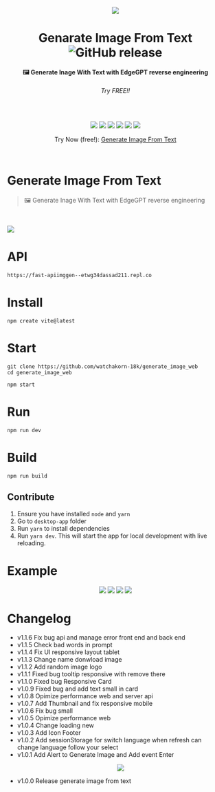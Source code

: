 <div align="center">
<p align="center"><img src="https://cdn.discordapp.com/attachments/585069498986397707/1111517852009238628/image.png"></p>
<h1 align="center">Genarate Image From Text <img alt="GitHub release" src="https://img.shields.io/badge/release-v1.1.4-blue"> </h1>



<strong align="center">🖼️ Generate Inage With Text with EdgeGPT reverse engineering</strong>
<h6>Try FREE!!</h6>
<br>
<p align="center"><a href="https://github.com/watchakorn-18k/generate_image_web/actions"><img src="https://img.shields.io/badge/github%20actions-%232671E5.svg?style=for-the-badge&logo=githubactions&logoColor=white"></a> <a href="#Install"><img src="https://img.shields.io/badge/vite-%23646CFF.svg?style=for-the-badge&logo=vite&logoColor=white"></a> <a href="https://fast-apiimggen--etwg34dassad211.repl.co"><img src="https://img.shields.io/badge/Replit-DD1200?style=for-the-badge&logo=Replit&logoColor=white"></a> <a href="https://fast-apiimggen--etwg34dassad211.repl.co/docs"><img src="https://img.shields.io/badge/FastAPI-005571?style=for-the-badge&logo=fastapi"></a> <a href="https://fast-apiimggen--etwg34dassad211.repl.co/docs"><img src="https://img.shields.io/badge/FastAPI-005571?style=for-the-badge&logo=fastapi"></a> <a href="https://www.figma.com/file/8FsDo7EAE4UQOVejh7VJeS/Untitled?type=design&t=cmZltZSNfiqrWjFc-0"><img src="https://img.shields.io/badge/figma-%23F24E1E.svg?style=for-the-badge&logo=figma&logoColor=white"></a></p>
</p>
</div >

<p align="center">
  Try Now (free!): <a href="https://watchakorn-18k.github.io/generate_image_web/" target="_blank">
    Generate Image From Text
  </a>
</p>
<br>

# Generate Image From Text
> 🖼️ Generate Inage With Text with EdgeGPT reverse engineering
<br>

![](https://media.discordapp.net/attachments/585069498986397707/1111521783191973939/screenshot-1685077818060.jpeg)

# API
```
https://fast-apiimggen--etwg34dassad211.repl.co
```

# Install
```
npm create vite@latest
```

# Start
```
git clone https://github.com/watchakorn-18k/generate_image_web
cd generate_image_web

npm start
```

# Run
```
npm run dev
```

# Build
```
npm run build
```

## Contribute
1. Ensure you have installed `node` and `yarn`
2. Go to `desktop-app` folder
3. Run `yarn` to install dependencies
4. Run `yarn dev`. This will start the app for local development with live reloading.

# Example

<p align="center">


<img src="https://cdn.discordapp.com/attachments/585069498986397707/1111521782885793893/screenshot-1685077634582.jpeg" />

<img src="https://media.discordapp.net/attachments/585069498986397707/1111521783191973939/screenshot-1685077818060.jpeg" />

<img src="https://media.discordapp.net/attachments/585069498986397707/1111521783665934396/screenshot-1685077824252.jpeg" />

<img src="https://media.discordapp.net/attachments/585069498986397707/1111521784009863228/screenshot-1685077629140.jpeg" />

</p>


# Changelog
- v1.1.6 Fix bug api and manage error front end and back end
- v1.1.5 Check bad words in prompt
- v1.1.4 Fix UI responsive layout tablet
- v1.1.3 Change name donwload image
- v1.1.2 Add random image logo
- v1.1.1 Fixed bug tooltip responsive with remove there
- v1.1.0 Fixed bug Responsive Card
- v1.0.9 Fixed bug and add text small in card
- v1.0.8 Opimize performance web and server api
- v1.0.7 Add Thumbnail and fix responsive mobile
- v1.0.6 Fix bug small
- v1.0.5 Opimize performance web
- v1.0.4 Change loading new
- v1.0.3 Add Icon Footer
- v1.0.2 Add sessionStorage for switch language when refresh can change language follow your select
- v1.0.1 Add Alert to Generate Image and Add event Enter <p align="center"><img src="https://cdn.discordapp.com/attachments/585069498986397707/1111121577174650920/image.png" /></p>
- v1.0.0 Release generate image from text